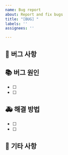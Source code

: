 ```yaml
---
name: Bug report
about: Report and fix bugs
title: "[BUG] "
labels: ''
assignees: ''

---
```


## 🐛 버그 사항


## 📚 버그 원인
- [ ] 
- [ ] 

## 🚑 해결 방법
- [ ] 
- [ ] 

## 📌 기타 사항

